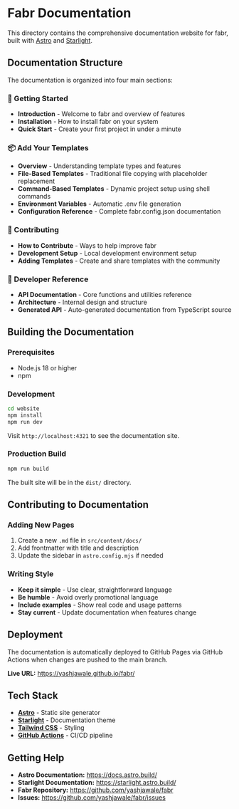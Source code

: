 # Fabr Documentation

This directory contains the comprehensive documentation website for fabr, built with [Astro](https://astro.build/) and [Starlight](https://starlight.astro.build/).

## Documentation Structure

The documentation is organized into four main sections:

### 🚀 Getting Started

- **Introduction** - Welcome to fabr and overview of features
- **Installation** - How to install fabr on your system
- **Quick Start** - Create your first project in under a minute

### 📦 Add Your Templates

- **Overview** - Understanding template types and features
- **File-Based Templates** - Traditional file copying with placeholder replacement
- **Command-Based Templates** - Dynamic project setup using shell commands
- **Environment Variables** - Automatic .env file generation
- **Configuration Reference** - Complete fabr.config.json documentation

### 🤝 Contributing

- **How to Contribute** - Ways to help improve fabr
- **Development Setup** - Local development environment setup
- **Adding Templates** - Create and share templates with the community

### 🔧 Developer Reference

- **API Documentation** - Core functions and utilities reference
- **Architecture** - Internal design and structure
- **Generated API** - Auto-generated documentation from TypeScript source

## Building the Documentation

### Prerequisites

- Node.js 18 or higher
- npm

### Development

```bash
cd website
npm install
npm run dev
```

Visit `http://localhost:4321` to see the documentation site.

### Production Build

```bash
npm run build
```

The built site will be in the `dist/` directory.

## Contributing to Documentation

### Adding New Pages

1. Create a new `.md` file in `src/content/docs/`
2. Add frontmatter with title and description
3. Update the sidebar in `astro.config.mjs` if needed

### Writing Style

- **Keep it simple** - Use clear, straightforward language
- **Be humble** - Avoid overly promotional language
- **Include examples** - Show real code and usage patterns
- **Stay current** - Update documentation when features change

## Deployment

The documentation is automatically deployed to GitHub Pages via GitHub Actions when changes are pushed to the main branch.

**Live URL:** https://yashjawale.github.io/fabr/

## Tech Stack

- **[Astro](https://astro.build/)** - Static site generator
- **[Starlight](https://starlight.astro.build/)** - Documentation theme
- **[Tailwind CSS](https://tailwindcss.com/)** - Styling
- **[GitHub Actions](https://github.com/features/actions)** - CI/CD pipeline

## Getting Help

- **Astro Documentation:** https://docs.astro.build/
- **Starlight Documentation:** https://starlight.astro.build/
- **Fabr Repository:** https://github.com/yashjawale/fabr
- **Issues:** https://github.com/yashjawale/fabr/issues
